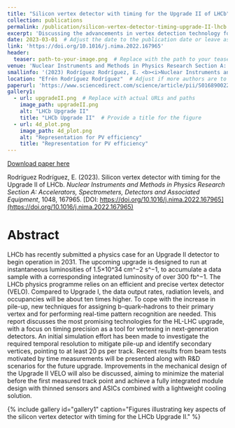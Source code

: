 ```yaml
---
title: "Silicon vertex detector with timing for the Upgrade II of LHCb"
collection: publications
permalink: /publication/silicon-vertex-detector-timing-upgrade-II-lhcb
excerpt: 'Discussing the advancements in vertex detection technology for LHCb Upgrade II.'
date: 2023-03-01  # Adjust the date to the publication date or leave as is if unknown
link: 'https://doi.org/10.1016/j.nima.2022.167965'
header:
  teaser: path-to-your-image.png  # Replace with the path to your teaser image if available
venue: 'Nuclear Instruments and Methods in Physics Research Section A: Accelerators, Spectrometers, Detectors and Associated Equipment'
smallinfo: '(2023) Rodríguez Rodríguez, E. <b><i>Nuclear Instruments and Methods in Physics Research Section A</i></b>'
location: "Efrén Rodríguez Rodríguez"  # Adjust if more authors are to be included
paperurl: 'https://www.sciencedirect.com/science/article/pii/S0168900222012578'
gallery1:
  - url: upgradeII.png  # Replace with actual URLs and paths
    image_path: upgradeII.png
    alt: "LHCb Upgrade II"
    title: "LHCb Upgrade II"  # Provide a title for the figure
  - url: 4d_plot.png
    image_path: 4d_plot.png
    alt: "Representation for PV efficiency"
    title: "Representation for PV efficiency"
---
```


[Download paper here](https://www.sciencedirect.com/science/article/pii/S0168900222012578/pdfft?md5=043ee53a823ac70c6d83ed560ecf163c&pid=1-s2.0-S0168900222012578-main.pdf)

Rodríguez Rodríguez, E. (2023). Silicon vertex detector with timing for the Upgrade II of LHCb. *Nuclear Instruments and Methods in Physics Research Section A: Accelerators, Spectrometers, Detectors and Associated Equipment*, 1048, 167965. [DOI: https://doi.org/10.1016/j.nima.2022.167965](https://doi.org/10.1016/j.nima.2022.167965)

# Abstract
LHCb has recently submitted a physics case for an Upgrade II detector to begin operation in 2031. The upcoming upgrade is designed to run at instantaneous luminosities of 1.5×10^34 cm^−2 s^−1, to accumulate a data sample with a corresponding integrated luminosity of over 300 fb^−1. The LHCb physics programme relies on an efficient and precise vertex detector (VELO). Compared to Upgrade I, the data output rates, radiation levels, and occupancies will be about ten times higher. To cope with the increase in pile-up, new techniques for assigning b-quark–hadrons to their primary vertex and for performing real-time pattern recognition are needed. This report discusses the most promising technologies for the HL-LHC upgrade, with a focus on timing precision as a tool for vertexing in next-generation detectors. An initial simulation effort has been made to investigate the required temporal resolution to mitigate pile-up and identify secondary vertices, pointing to at least 20 ps per track. Recent results from beam tests motivated by time measurements will be presented along with R&D scenarios for the future upgrade. Improvements in the mechanical design of the Upgrade II VELO will also be discussed, aiming to minimize the material before the first measured track point and achieve a fully integrated module design with thinned sensors and ASICs combined with a lightweight cooling solution.

{% include gallery id="gallery1" caption="Figures illustrating key aspects of the silicon vertex detector with timing for the LHCb Upgrade II." %}
